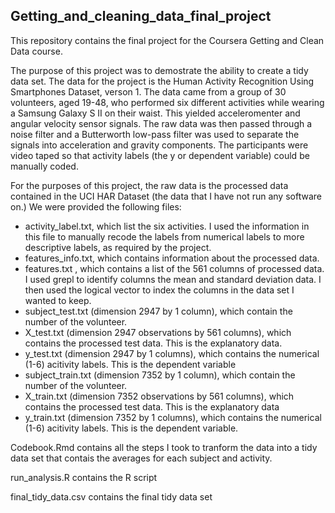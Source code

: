 ## Getting_and_cleaning_data_final_project

This repository contains the final project for the Coursera Getting and Clean Data course.

The purpose of this project was to demostrate the ability to create a tidy data set. The data for the project is the Human Activity Recognition Using Smartphones Dataset, verson 1. The data came from a group of 30 volunteers, aged 19-48, who performed six different activities while wearing a Samsung Galaxy S II on their waist. This yielded acceleromenter and angular velocity sensor signals. The raw data was then passed through a noise filter and a Butterworth low-pass filter was used to separate the signals into acceleration and gravity components. The participants were video taped so that activity labels (the y or dependent variable) could be manually coded.

For the purposes of this project, the raw data is the processed data contained in the UCI HAR Dataset (the data that I have not run any software on.) We were provided the following files:

- activity_label.txt, which list the six activities. I used the information in this file to manually recode the labels from numerical labels to more descriptive labels, as required by the project. 
- features_info.txt, which contains information about the processed data. 
- features.txt , which contains a list of the 561 columns of processed data. I used grepl to identify columns the mean and standard deviation data. I then used the logical vector to index the columns in the data set I wanted to keep. 
- subject_test.txt (dimension 2947 by 1 column), which contain the number of the volunteer. 
- X_test.txt (dimension 2947 observations by 561 columns), which contains the processed test data. This is the explanatory data. 
- y_test.txt (dimension 2947 by 1 columns), which contains the numerical (1-6) acitivity labels. This is the dependent variable 
- subject_train.txt (dimension 7352 by 1 column), which contain the number of the volunteer. 
- X_train.txt (dimension 7352 observations by 561 columns), which contains the processed test data. This is the explanatory data
- y_train.txt (dimension 7352 by 1 columns), which contains the numerical (1-6) acitivity labels. This is the dependent variable.

Codebook.Rmd contains all the steps I took to tranform the data into a tidy data set that contais the averages for each subject and activity.

run_analysis.R contains the R script

final_tidy_data.csv contains the final tidy data set
